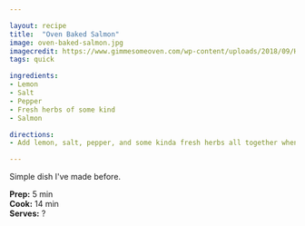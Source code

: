 ```yaml
---

layout: recipe
title:  "Oven Baked Salmon"
image: oven-baked-salmon.jpg
imagecredit: https://www.gimmesomeoven.com/wp-content/uploads/2018/09/How-To-Baked-Salmon-Recipe-9-1.jpg
tags: quick

ingredients:
- Lemon
- Salt
- Pepper
- Fresh herbs of some kind
- Salmon

directions:
- Add lemon, salt, pepper, and some kinda fresh herbs all together when baking in the oven in a bag of some kind. Cook at 180 degrees for 14 min (12 min if thin)

---
```


Simple dish I've made before.

**Prep:** 5 min  
**Cook:** 14 min  
**Serves:** ?